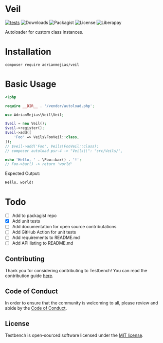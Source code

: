 # Veil

[![tests](https://github.com/adrianmejias/veil/actions/workflows/tests.yml/badge.svg)](https://github.com/adrianmejias/veil/actions/workflows/tests.yml) ![Downloads](https://img.shields.io/packagist/dt/adrianmejias/veil) ![Packagist](https://img.shields.io/packagist/v/adrianmejias/veil) ![License](https://img.shields.io/packagist/l/adrianmejias/veil) ![Liberapay](https://img.shields.io/liberapay/patrons/adrianmejias.svg?logo=liberapay)

Autoloader for custom class instances.

# Installation

`composer require adrianmejias/veil`

# Basic Usage

```php
<?php

require __DIR__ . '/vendor/autoload.php';

use AdrianMejias\Veil\Veil;

$veil = new Veil();
$veil->register();
$veil->add([
    'Foo' => Veils\FooVeil::class,
]);
// $veil->add('Foo', Veils\FooVeil::class);
// composer autoload psr-4 -> "Veils\\": "src/Veils/",

echo 'Hello, ' . \Foo::bar() . '!';
// Foo->bar() -> return 'world'
```

Expected Output:
```html
Hello, world!
```

# Todo

- [ ] Add to packagist repo
- [x] Add unit tests
- [ ] Add documentation for open source contributations
- [ ] Add GitHub Action for unit tests
- [ ] Add requirements to README.md
- [ ] Add API listing to README.md

## Contributing

Thank you for considering contributing to Testbench! You can read the contribution guide [here](.github/CONTRIBUTING.md).

## Code of Conduct

In order to ensure that the community is welcoming to all, please review and abide by the [Code of Conduct](.github/CODE_OF_CONDUCT.md).

## License

Testbench is open-sourced software licensed under the [MIT license](LICENSE.md).
